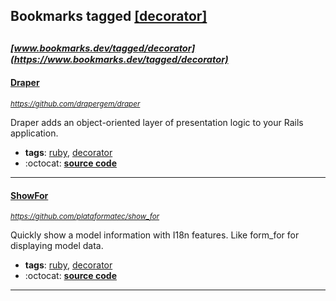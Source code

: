 ## Bookmarks tagged [[decorator]](https://www.bookmarks.dev/search?q=[decorator])

_<sup><sup>[www.bookmarks.dev/tagged/decorator](https://www.bookmarks.dev/tagged/decorator)</sup></sup>_
---
#### [Draper](https://github.com/drapergem/draper)
_<sup>https://github.com/drapergem/draper</sup>_

Draper adds an object-oriented layer of presentation logic to your Rails application.
* **tags**: [ruby](../tagged/ruby.md), [decorator](../tagged/decorator.md)
* :octocat: **[source code](https://github.com/drapergem/draper)**
---
#### [ShowFor](https://github.com/plataformatec/show_for)
_<sup>https://github.com/plataformatec/show_for</sup>_

Quickly show a model information with I18n features. Like form_for for displaying model data.
* **tags**: [ruby](../tagged/ruby.md), [decorator](../tagged/decorator.md)
* :octocat: **[source code](https://github.com/plataformatec/show_for)**
---
